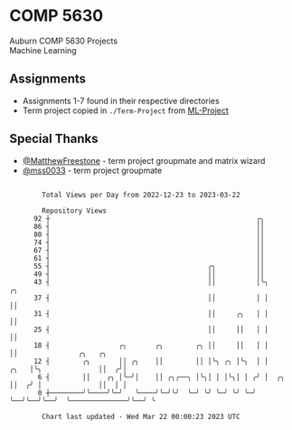 # COMP 5630
Auburn COMP 5630 Projects  
Machine Learning

## Assignments
- Assignments 1-7 found in their respective directories
- Term project copied in `./Term-Project` from [ML-Project](https://github.com/wumphlett/ML-Project)

## Special Thanks
- [@MatthewFreestone](https://github.com/MatthewFreestone) - term project groupmate and matrix wizard
- [@mss0033](https://github.com/mss0033) - term project groupmate

```

        Total Views per Day from 2022-12-23 to 2023-03-22

        Repository Views
      92 ┼                                                   ╭╮
      86 ┤                                                   ││
      80 ┤                                                   ││
      74 ┤                                                   ││
      67 ┤                                                   ││
      61 ┤                                                   ││
      55 ┤                                       ╭╮          ││
      49 ┤                                       ││          ││
      43 ┤                                       ││          │╰╮           ╭╮
      37 ┤                                       ││          │ │           ││
      31 ┤                                       ││     ╭╮   │ │           ││
      25 ┤                                       ││     ││   │ │           ││
      18 ┤                 ╭╮       ╭╮        ╭╮ ││     ││   │ │           ││               ╭╮   ╭╮
      12 ┤        ╭╮       ││ ╭╮    ││        ││ │╰╮ ╭╮ │╰╮  │ │      ╭╮   │╰╮              ││  ╭╯│
       6 ┤        ││    ╭╮ │╰─╯│    ││ ╭╮╭──╮ │╰╮│ │ │╰╮│ │ ╭╯ │  ╭╮  ││  ╭╯ │              ││  │ │
       0 ┼────────╯╰────╯╰─╯   ╰────╯╰─╯╰╯  ╰─╯ ╰╯ ╰─╯ ╰╯ ╰─╯  ╰──╯╰──╯╰──╯  ╰──────────────╯╰──╯ ╰

        Chart last updated - Wed Mar 22 00:00:23 2023 UTC
        
```
